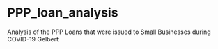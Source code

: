 # PPP_loan_analysis
Analysis of the PPP Loans that were issued to Small Businesses during COVID-19
Gelbert